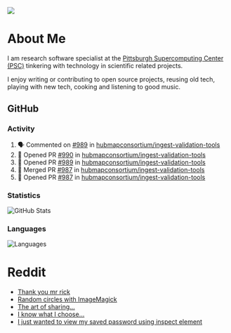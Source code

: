 ![](https://komarev.com/ghpvc/?username=icaoberg)

# About Me
I am research software specialist at the [Pittsburgh Supercomputing Center (PSC)](https://www.psc.edu/) tinkering with technology in scientific related projects.

I enjoy writing or contributing to open source projects, reusing old tech, playing with new tech, cooking and listening to good music.

## GitHub
### Activity
<!--START_SECTION:activity-->
1. 🗣 Commented on [#989](https://github.com/hubmapconsortium/ingest-validation-tools/issues/989) in [hubmapconsortium/ingest-validation-tools](https://github.com/hubmapconsortium/ingest-validation-tools)
2. 💪 Opened PR [#990](https://github.com/hubmapconsortium/ingest-validation-tools/pull/990) in [hubmapconsortium/ingest-validation-tools](https://github.com/hubmapconsortium/ingest-validation-tools)
3. 💪 Opened PR [#989](https://github.com/hubmapconsortium/ingest-validation-tools/pull/989) in [hubmapconsortium/ingest-validation-tools](https://github.com/hubmapconsortium/ingest-validation-tools)
4. 🎉 Merged PR [#987](https://github.com/hubmapconsortium/ingest-validation-tools/pull/987) in [hubmapconsortium/ingest-validation-tools](https://github.com/hubmapconsortium/ingest-validation-tools)
5. 💪 Opened PR [#987](https://github.com/hubmapconsortium/ingest-validation-tools/pull/987) in [hubmapconsortium/ingest-validation-tools](https://github.com/hubmapconsortium/ingest-validation-tools)
<!--END_SECTION:activity-->

### Statistics
![GitHub Stats](https://github-readme-stats.vercel.app/api?username=icaoberg&count_private=true&show_icons=true)

### Languages
![Languages](https://github-readme-stats.vercel.app/api/top-langs/?username=icaoberg&show_icons=true&langs_count=10&hide=HTML,CSS,M)

# Reddit
<!-- BLOG-POST-LIST:START -->
- [Thank you mr rick](https://www.reddit.com/r/u_icaoberg/comments/pvvwci/thank_you_mr_rick/)
- [Random circles with ImageMagick](https://www.reddit.com/r/u_icaoberg/comments/p04t90/random_circles_with_imagemagick/)
- [The art of sharing...](https://www.reddit.com/r/u_icaoberg/comments/oyp9pc/the_art_of_sharing/)
- [I know what I choose…](https://www.reddit.com/r/u_icaoberg/comments/oyoolb/i_know_what_i_choose/)
- [I just wanted to view my saved password using inspect element](https://www.reddit.com/r/u_icaoberg/comments/oyol4r/i_just_wanted_to_view_my_saved_password_using/)
<!-- BLOG-POST-LIST:END -->
